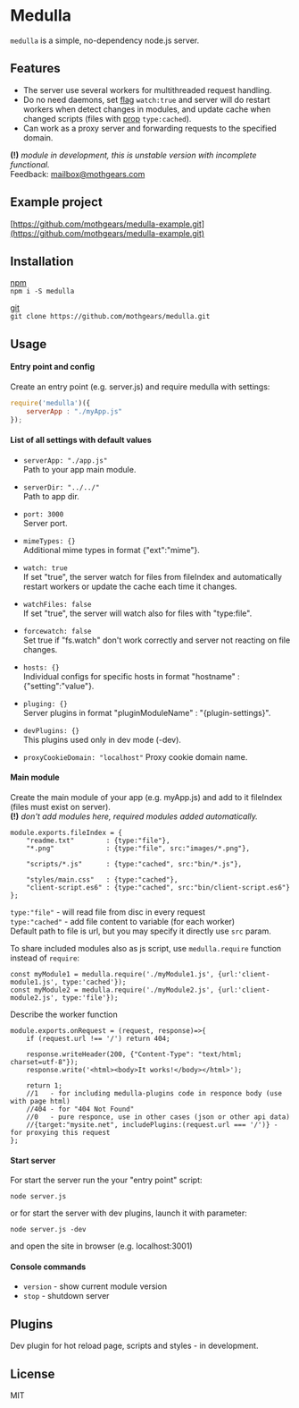 # Medulla
`medulla` is a simple, no-dependency node.js server.

## Features
- The server use several workers for multithreaded request handling.
- Do no need daemons, set [flag](#list-of-all-settings-with-default-values) `watch:true` 
and server will do restart workers when detect changes in modules, 
and update cache when changed scripts (files with [prop](#main-module) `type:cached`).
- Can work as a proxy server and forwarding requests to the specified domain.

**(!)** *module in development, this is unstable version with incomplete functional.*  
Feedback:
[mailbox@mothgears.com](mailto:mailbox@mothgears.com)

## Example project
[https://github.com/mothgears/medulla-example.git](https://github.com/mothgears/medulla-example.git)

## Installation

[npm](https://www.npmjs.com/package/medulla)  
`npm i -S medulla`
  
[git](https://github.com/mothgears/medulla.git)  
`git clone https://github.com/mothgears/medulla.git`

## Usage
#### Entry point and config
Create an entry point (e.g. server.js) and require medulla with settings:
```js
require('medulla')({
    serverApp : "./myApp.js"
});
```

#### List of all settings with default values

- `serverApp: "./app.js"`  
Path to your app main module.

- `serverDir: "../../"`  
Path to app dir.

- `port: 3000`  
Server port.

- `mimeTypes: {}`   
Additional mime types in format {"ext":"mime"}.

- `watch: true`  
If set "true", the server watch for files from fileIndex and automatically restart workers or update the cache each time it changes.

- `watchFiles: false`  
If set "true", the server will watch also for files with "type:file".

- `forcewatch: false`  
Set true if "fs.watch" don't work correctly and server not reacting on file changes.

- `hosts: {}`  
Individual configs for specific hosts in format "hostname" : {"setting":"value"}.

- `pluging: {}`  
Server plugins in format "pluginModuleName" : "{plugin-settings}".

- `devPlugins: {}`  
This plugins used only in dev mode (-dev).

- `proxyCookieDomain: "localhost"`
Proxy cookie domain name.

#### Main module
Create the main module of your app (e.g. myApp.js) and add to it fileIndex (files must exist on server).  
**(!)** *don't add modules here, required modules added automatically.*
```es6
module.exports.fileIndex = {
	"readme.txt"        : {type:"file"},
	"*.png"             : {type:"file", src:"images/*.png"},

	"scripts/*.js"      : {type:"cached", src:"bin/*.js"},

	"styles/main.css"   : {type:"cached"},
	"client-script.es6" : {type:"cached", src:"bin/client-script.es6"}
};
```
`type:"file"`   - will read file from disc in every request  
`type:"cached"` - add file content to variable (for each worker)  
Default path to file is url, but you may specify it directly use `src` param.  

To share included modules also as js script, use `medulla.require` function instead of `require`:
```es6
const myModule1 = medulla.require('./myModule1.js', {url:'client-module1.js', type:'cached'});
const myModule2 = medulla.require('./myModule2.js', {url:'client-module2.js', type:'file'});
```

Describe the worker function
```es6
module.exports.onRequest = (request, response)=>{
    if (request.url !== '/') return 404;

    response.writeHeader(200, {"Content-Type": "text/html; charset=utf-8"});
    response.write('<html><body>It works!</body></html>');
    
    return 1; 
    //1   - for including medulla-plugins code in responce body (use with page html)
    //404 - for "404 Not Found"
    //0   - pure responce, use in other cases (json or other api data)
    //{target:"mysite.net", includePlugins:(request.url === '/')} - for proxying this request
};
```

#### Start server
For start the server run the your "entry point" script:
```
node server.js
```

or for start the server with dev plugins, launch it with parameter:
```
node server.js -dev
```
and open the site in browser (e.g. localhost:3001)

#### Console commands
  - `version` - show current module version  
  - `stop` - shutdown server

## Plugins
Dev plugin for hot reload page, scripts and styles - in development.

## License
MIT
